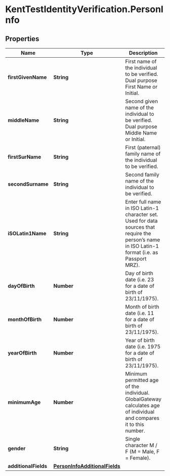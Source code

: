 # KentTestIdentityVerification.PersonInfo

## Properties

Name | Type | Description | Notes
------------ | ------------- | ------------- | -------------
**firstGivenName** | **String** | First name of the individual to be verified. Dual purpose First Name or Initial. | [optional] 
**middleName** | **String** | Second given name of the individual to be verified. Dual purpose Middle Name or Initial. | [optional] 
**firstSurName** | **String** | First (paternal) family name of the individual to be verified. | [optional] 
**secondSurname** | **String** | Second family name of the individual to be verified. | [optional] 
**iSOLatin1Name** | **String** | Enter full name in ISO Latin-1 character set. Used for data sources that require the person’s name in ISO Latin-1 format (i.e. as Passport MRZ). | [optional] 
**dayOfBirth** | **Number** | Day of birth date (i.e. 23 for a date of birth of 23/11/1975). | [optional] 
**monthOfBirth** | **Number** | Month of birth date (i.e. 11 for a date of birth of 23/11/1975). | [optional] 
**yearOfBirth** | **Number** | Year of birth date (i.e. 1975 for a date of birth of 23/11/1975). | [optional] 
**minimumAge** | **Number** | Minimum permitted age of the individual. GlobalGateway calculates age of individual and compares it to this number. | [optional] 
**gender** | **String** | Single character M / F (M &#x3D; Male, F &#x3D; Female). | [optional] 
**additionalFields** | [**PersonInfoAdditionalFields**](PersonInfoAdditionalFields.md) |  | [optional] 


